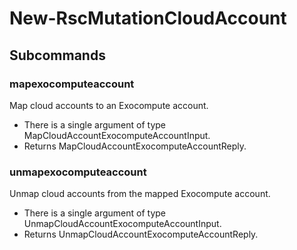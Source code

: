 # New-RscMutationCloudAccount
## Subcommands
### mapexocomputeaccount
Map cloud accounts to an Exocompute account.

- There is a single argument of type MapCloudAccountExocomputeAccountInput.
- Returns MapCloudAccountExocomputeAccountReply.
### unmapexocomputeaccount
Unmap cloud accounts from the mapped Exocompute account.

- There is a single argument of type UnmapCloudAccountExocomputeAccountInput.
- Returns UnmapCloudAccountExocomputeAccountReply.
